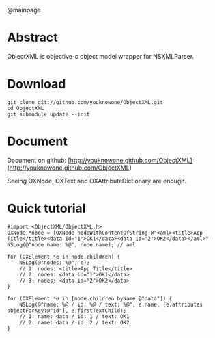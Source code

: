 @mainpage
# Abstract
ObjectXML is objective-c object model wrapper for NSXMLParser.

# Download

	git clone git://github.com/youknowone/ObjectXML.git
	cd ObjectXML
	git submodule update --init

# Document
Document on github: [http://youknowone.github.com/ObjectXML] (http://youknowone.github.com/ObjectXML)

Seeing OXNode, OXText and OXAttributeDictionary are enough.

# Quick tutorial

    #import <ObjectXML/ObjectXML.h>
	OXNode *node = [OXNode nodeWithContentOfString:@"<aml><title>App Title</title><data id="1">OK1</data><data id="2">OK2</data></aml>"
	NSLog(@"node name: %@", node.name); // aml

	for (OXElement *e in node.children) {
		NSLog(@"nodes: %@", e);
		// 1: nodes: <title>App Title</title>
		// 2: nodes: <data id="1">OK1</data>
		// 3: nodes: <data id="2">OK2</data>
	}

	for (OXElement *e in [node.children byName:@"data"]) {
		NSLog(@"name: %@ / id: %@ / text: %@", e.name, [e.attributes objectForKey:@"id"], e.firstTextChild);
		// 1: name: data / id: 1 / text: OK1
		// 2: name: data / id: 2 / text: OK2
	}

